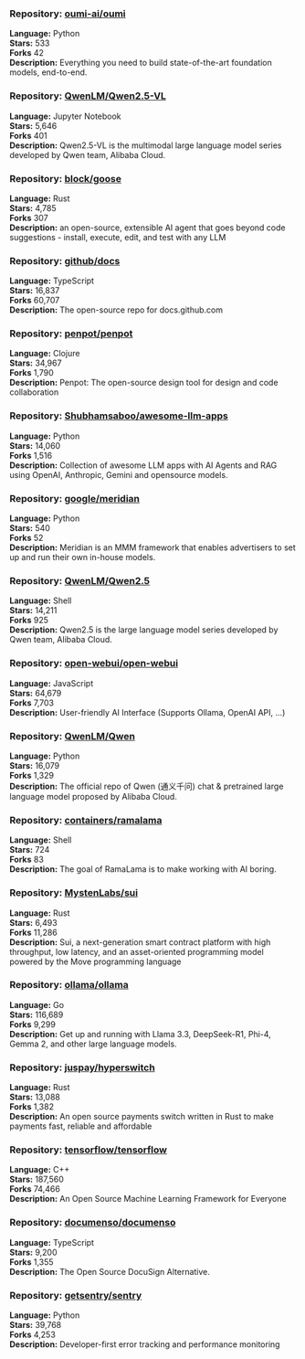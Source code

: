 ### **Repository:** [oumi-ai/oumi](https://github.com/oumi-ai/oumi)  

**Language:** Python  
**Stars:** 533  
**Forks** 42  
**Description:** Everything you need to build state-of-the-art foundation models, end-to-end.  

### **Repository:** [QwenLM/Qwen2.5-VL](https://github.com/QwenLM/Qwen2.5-VL)  

**Language:** Jupyter Notebook  
**Stars:** 5,646  
**Forks** 401  
**Description:** Qwen2.5-VL is the multimodal large language model series developed by Qwen team, Alibaba Cloud.  

### **Repository:** [block/goose](https://github.com/block/goose)  

**Language:** Rust  
**Stars:** 4,785  
**Forks** 307  
**Description:** an open-source, extensible AI agent that goes beyond code suggestions - install, execute, edit, and test with any LLM  

### **Repository:** [github/docs](https://github.com/github/docs)  

**Language:** TypeScript  
**Stars:** 16,837  
**Forks** 60,707  
**Description:** The open-source repo for docs.github.com  

### **Repository:** [penpot/penpot](https://github.com/penpot/penpot)  

**Language:** Clojure  
**Stars:** 34,967  
**Forks** 1,790  
**Description:** Penpot: The open-source design tool for design and code collaboration  

### **Repository:** [Shubhamsaboo/awesome-llm-apps](https://github.com/Shubhamsaboo/awesome-llm-apps)  

**Language:** Python  
**Stars:** 14,060  
**Forks** 1,516  
**Description:** Collection of awesome LLM apps with AI Agents and RAG using OpenAI, Anthropic, Gemini and opensource models.  

### **Repository:** [google/meridian](https://github.com/google/meridian)  

**Language:** Python  
**Stars:** 540  
**Forks** 52  
**Description:** Meridian is an MMM framework that enables advertisers to set up and run their own in-house models.  

### **Repository:** [QwenLM/Qwen2.5](https://github.com/QwenLM/Qwen2.5)  

**Language:** Shell  
**Stars:** 14,211  
**Forks** 925  
**Description:** Qwen2.5 is the large language model series developed by Qwen team, Alibaba Cloud.  

### **Repository:** [open-webui/open-webui](https://github.com/open-webui/open-webui)  

**Language:** JavaScript  
**Stars:** 64,679  
**Forks** 7,703  
**Description:** User-friendly AI Interface (Supports Ollama, OpenAI API, ...)  

### **Repository:** [QwenLM/Qwen](https://github.com/QwenLM/Qwen)  

**Language:** Python  
**Stars:** 16,079  
**Forks** 1,329  
**Description:** The official repo of Qwen (通义千问) chat & pretrained large language model proposed by Alibaba Cloud.  

### **Repository:** [containers/ramalama](https://github.com/containers/ramalama)  

**Language:** Shell  
**Stars:** 724  
**Forks** 83  
**Description:** The goal of RamaLama is to make working with AI boring.  

### **Repository:** [MystenLabs/sui](https://github.com/MystenLabs/sui)  

**Language:** Rust  
**Stars:** 6,493  
**Forks** 11,286  
**Description:** Sui, a next-generation smart contract platform with high throughput, low latency, and an asset-oriented programming model powered by the Move programming language  

### **Repository:** [ollama/ollama](https://github.com/ollama/ollama)  

**Language:** Go  
**Stars:** 116,689  
**Forks** 9,299  
**Description:** Get up and running with Llama 3.3, DeepSeek-R1, Phi-4, Gemma 2, and other large language models.  

### **Repository:** [juspay/hyperswitch](https://github.com/juspay/hyperswitch)  

**Language:** Rust  
**Stars:** 13,088  
**Forks** 1,382  
**Description:** An open source payments switch written in Rust to make payments fast, reliable and affordable  

### **Repository:** [tensorflow/tensorflow](https://github.com/tensorflow/tensorflow)  

**Language:** C++  
**Stars:** 187,560  
**Forks** 74,466  
**Description:** An Open Source Machine Learning Framework for Everyone  

### **Repository:** [documenso/documenso](https://github.com/documenso/documenso)  

**Language:** TypeScript  
**Stars:** 9,200  
**Forks** 1,355  
**Description:** The Open Source DocuSign Alternative.  

### **Repository:** [getsentry/sentry](https://github.com/getsentry/sentry)  

**Language:** Python  
**Stars:** 39,768  
**Forks** 4,253  
**Description:** Developer-first error tracking and performance monitoring  

